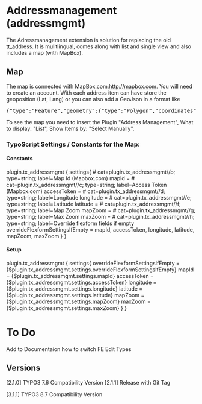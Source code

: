 # Addressmanagement (addressmgmt)

The Adressmanagement extension is solution for replacing the old tt_address. It is mulitlingual, comes along with list and single view and also includes a map (with MapBox).

## Map

The map is connected with MapBox.com:http://mapbox.com. You will need to create an account.
With each address item can have store the geoposition (Lat, Lang) or you can also add a GeoJson in a format like

<pre>
{"type":"Feature","geometry":{"type":"Polygon","coordinates":[[[13.47791940161274,51.45391309412658], ...[13.47791940161274,51.45391309412658]]]}}
</pre>

To see the map you need to insert the Plugin "Address Management", What to display: "List", Show Items by: "Select Manually".

### TypoScript Settings / Constants for the Map:

#### Constants

plugin.tx_addressmgmt {	
	settings{
		# cat=plugin.tx_addressmgmt//b; type=string; label=Map Id (Mapbox.com)
		mapId = 
		# cat=plugin.tx_addressmgmt//c; type=string; label=Access Token (Mapbox.com)
		accessToken = 
		# cat=plugin.tx_addressmgmt//d; type=string; label=Longitude
		longitude =
		# cat=plugin.tx_addressmgmt//e; type=string; label=Latitude
		latitude =
		# cat=plugin.tx_addressmgmt//f; type=string; label=Map Zoom
		mapZoom = 
		# cat=plugin.tx_addressmgmt//g; type=string; label=Max Zoom
		maxZoom = 
		# cat=plugin.tx_addressmgmt//h; type=string; label=Override flexform fields if empty
		overrideFlexformSettingsIfEmpty = mapId, accessToken, longitude, latitude, mapZoom, maxZoom
	}
}

#### Setup

plugin.tx_addressmgmt {
	settings{
		overrideFlexformSettingsIfEmpty = {$plugin.tx_addressmgmt.settings.overrideFlexformSettingsIfEmpty}
		mapId = {$plugin.tx_addressmgmt.settings.mapId}
		accessToken = {$plugin.tx_addressmgmt.settings.accessToken}
		longitude = {$plugin.tx_addressmgmt.settings.longitude}
		latitude = {$plugin.tx_addressmgmt.settings.latitude}
		mapZoom = {$plugin.tx_addressmgmt.settings.mapZoom}
		maxZoom = {$plugin.tx_addressmgmt.settings.maxZoom}
	}
}

# To Do

Add to Documentaion how to switch FE Edit Types


## Versions

[2.1.0] TYPO3 7.6 Compatibility Version
[2.1.1] Release with Git Tag

[3.1.1] TYPO3 8.7 Compatibility Version
